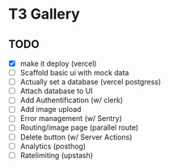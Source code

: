 # T3 Gallery

## TODO

- [x] make it deploy (vercel)
- [ ] Scaffold basic ui with mock data
- [ ] Actually set a database (vercel postgress)
- [ ] Attach database to UI
- [ ] Add Authentification (w/ clerk)
- [ ] Add image upload
- [ ] Error management (w/ Sentry)
- [ ] Routing/image page (parallel route)
- [ ] Delete button (w/ Server Actions)
- [ ] Analytics (posthog)
- [ ] Ratelimiting (upstash)